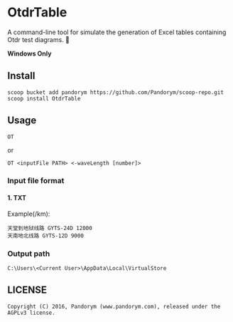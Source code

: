 # OtdrTable
A command-line tool for simulate the generation of Excel tables containing Otdr test diagrams. 📡

**Windows Only**

## Install
```
scoop bucket add pandorym https://github.com/Pandorym/scoop-repo.git
scoop install OtdrTable
```

## Usage
```
OT
```
or

```
OT <inputFile PATH> <-waveLength [number]>
```

### Input file format
#### 1. TXT

Example(/km):

```
天堂到地狱线路 GYTS-24D 12000
天南地北线路 GYTS-12D 9000
```

### Output path
```
C:\Users\<Current User>\AppData\Local\VirtualStore
```

## LICENSE
```
Copyright (C) 2016, Pandorym (www.pandorym.com), released under the AGPLv3 license.
```

